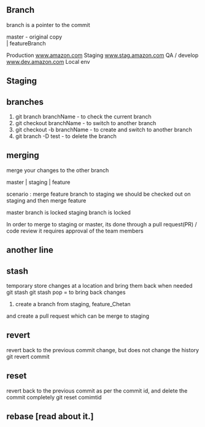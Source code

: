 ## Branch 

branch is a pointer to the commit


master - original copy                                                          
    |
featureBranch 

Production  www.amazon.com
Staging     www.stag.amazon.com
QA / develop www.dev.amazon.com
Local env

## Staging


## branches
1. git branch branchName - to check the current branch 
2. git checkout branchName - to switch to another branch
3. git checkout -b branchName - to create and switch to another branch 
4. git branch -D test - to delete the branch 


## merging 
merge your changes to the other branch


master
  |
staging 
  |
feature

scenario : merge feature branch to staging 
we should be checked out on staging and then merge feature


master branch is locked
staging branch is locked 

In order to merge to staging or master, 
its done through a pull request(PR) / code review 
it requires approval of the team members 


## another line




## stash 
temporary store changes at a location and bring them back when needed 
git stash 
git stash pop = to bring back changes 


1. create a branch from staging, 
feature_Chetan 

and create a pull request which can be merge to staging



## revert 
revert back to the previous commit change, but does not change the history
git revert commit 


## reset 
revert back to the previous commit as per the commit id, and delete the commit completely 
git reset comimtid 


## rebase [read about it.]